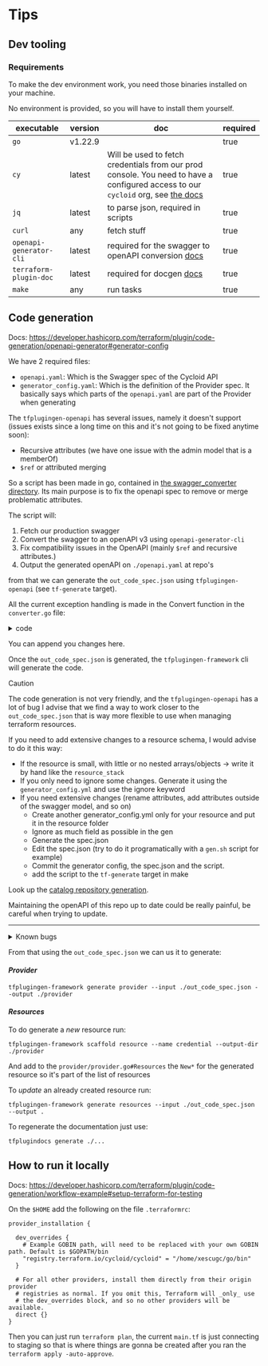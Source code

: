 # Tips

## Dev tooling

### Requirements

To make the dev environment work, you need those binaries installed on your machine.

No environment is provided, so you will have to install them yourself.

| executable | version | doc | required |
| ---        | ---     | --- | ---      |
| `go` | v1.22.9 | | true |
| `cy` | latest  | Will be used to fetch credentials from our prod console. You need to have a configured access to our `cycloid` org, see [the docs](https://docs.cycloid.io/reference/cli/) | true |
| `jq` | latest | to parse json, required in scripts | true |
| `curl` | any | fetch stuff | true |
| `openapi-generator-cli` | latest | required for the swagger to openAPI conversion [docs](openapi-generator-cli) | true |
| `terraform-plugin-doc` | latest | required for docgen [docs](https://github.com/hashicorp/terraform-plugin-docs) | true |
| `make` | any | run tasks | true |

## Code generation

Docs: https://developer.hashicorp.com/terraform/plugin/code-generation/openapi-generator#generator-config

We have 2 required files:
* `openapi.yaml`: Which is the Swagger spec of the Cycloid API
* `generator_config.yaml`: Which is the definition of the Provider spec. It basically says which parts of the `openapi.yaml` are part of the Provider when generating

The `tfplugingen-openapi` has several issues, namely it doesn't support (issues exists since a long time on this and it's not going to be fixed anytime soon):
- Recursive attributes (we have one issue with the admin model that is a memberOf)
- `$ref` or attributed merging

So a script has been made in go, contained in [the swagger_converter directory](./swagger_converter).
Its main purpose is to fix the openapi spec to remove or merge problematic attributes.

The script will:
1. Fetch our production swagger
1. Convert the swagger to an openAPI v3 using `openapi-generator-cli`
1. Fix compatibility issues in the OpenAPI (mainly `$ref` and recursive attributes.)
1. Output the generated openAPI on `./openapi.yaml` at repo's

from that we can generate the `out_code_spec.json` using `tfplugingen-openapi` (see `tf-generate` target).

All the current exception handling is made in the Convert function in the `converter.go` file:

<details>

<summary>code</summary>

https://github.com/cycloidio/terraform-provider-cycloid/blob/284bea0538cd047e940b9b49dbd922cef86afc56/swagger_converter/converter.go#L59-L169

</details>

You can append you changes here.

Once the `out_code_spec.json` is generated, the `tfplugingen-framework` cli will generate the code.

> [!CAUTION]
> The code generation is not very friendly, and the `tfplugingen-openapi` has a lot of bug
> I advise that we find a way to work closer to the `out_code_spec.json` that is way more flexible
> to use when managing terraform resources.
>
> If you need to add extensive changes to a resource schema, I would advise to do it this way:
> - If the resource is small, with little or no nested arrays/objects -> write it by hand like the `resource_stack`
> - If you only need to ignore some changes. Generate it using the `generator_config.yml` and use the ignore keyword
> - If you need extensive changes (rename attributes, add attributes outside of the swagger model, and so on)
>   - Create another generator_config.yml only for your resource and put it in the resource folder
>   - Ignore as much field as possible in the gen
>   - Generate the spec.json
>   - Edit the spec.json (try to do it programatically with a `gen.sh` script for example)
>   - Commit the generator config, the spec.json and the script.
>   - add the script to the `tf-generate` target in make
>
> Look up the [catalog repository generation](./resource_catalog_repository/).
>
> Maintaining the openAPI of this repo up to date could be really painful, be careful when trying to update.

---
<details>
<summary>Known bugs</summary>

**Credentials**

Renamed `raw` to `body` on the main NewCredentials. I've commented the `body` from the `Credential` because it's causing issues as it's generating multiple types and it does not compile. We should investigate this.

From the [docs](https://github.com/hashicorp/terraform-plugin-codegen-openapi/blob/main/DESIGN.md#resources) it should not be doing this

> Arrays and Objects will have their child attributes merged, so example_object.string_field and example_object.bool_field will be merged into the same SingleNestedAttribute schema.


**Organizations**

On Organization the `admins` are `MemberOrg` which itself has a `invited_by` which is also `MemberOrg` so it's a buckle and it needs to be broken.

-> This is fixed by the [conversion script](./swagger_converter/converter.go) that will remove the recursive attribute.

--

</details>


From that using the `out_code_spec.json` we can us it to generate:

#### *Provider*

```
tfplugingen-framework generate provider --input ./out_code_spec.json --output ./provider
```

#### *Resources*

To do generate a *new* resource run:

```
tfplugingen-framework scaffold resource --name credential --output-dir ./provider
```

And add to the `provider/provider.go#Resources` the `New*` for the generated resource so it's part of the list of resources

To *update* an already created resource run:

```
tfplugingen-framework generate resources --input ./out_code_spec.json --output .
```

To regenerate the documentation just use:

```
tfplugindocs generate ./...
```

## How to run it locally

Docs: https://developer.hashicorp.com/terraform/plugin/code-generation/workflow-example#setup-terraform-for-testing

On the `$HOME` add the following on the file `.terraformrc`:

```hcl
provider_installation {

  dev_overrides {
    # Example GOBIN path, will need to be replaced with your own GOBIN path. Default is $GOPATH/bin
    "registry.terraform.io/cycloid/cycloid" = "/home/xescugc/go/bin"
  }

  # For all other providers, install them directly from their origin provider
  # registries as normal. If you omit this, Terraform will _only_ use
  # the dev_overrides block, and so no other providers will be available.
  direct {}
}
```

Then you can just run `terraform plan`, the current `main.tf` is just connecting to staging so that is where things are gonna be created
after you ran the `terraform apply -auto-approve`.
